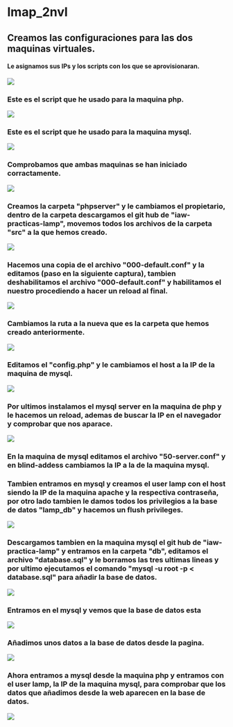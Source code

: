 # lmap_2nvl
## Creamos las configuraciones para las dos maquinas virtuales.
#### Le asignamos sus IPs y los scripts con los que se aprovisionaran.
![](fotos/1.PNG)
### Este es el script que he usado para la maquina php.
![](fotos/2.PNG)
### Este es el script que he usado para la maquina mysql.
![](fotos/3.PNG)
### Comprobamos que ambas maquinas se han iniciado corractamente.
![](fotos/4.PNG)
### Creamos la carpeta "phpserver" y le cambiamos el propietario, dentro de la carpeta descargamos el git hub de "iaw-practicas-lamp", movemos todos los archivos de la carpeta "src" a la que hemos creado.
![](fotos/5.PNG)
### Hacemos una copia de el archivo "000-default.conf" y la editamos (paso en la siguiente captura), tambien deshabilitamos el archivo "000-default.conf" y habilitamos el nuestro procediendo a hacer un reload al final. 
![](fotos/6.PNG)
### Cambiamos la ruta a la nueva que es la carpeta que hemos creado anteriormente.
![](fotos/7.PNG)
### Editamos el "config.php" y le cambiamos el host a la IP de la maquina de mysql.
![](fotos/8.PNG)
### Por ultimos instalamos el mysql server en la maquina de php y le hacemos un reload, ademas de buscar la IP en el navegador y comprobar que nos aparace.
![](fotos/9.PNG)
### En la maquina de mysql editamos el archivo "50-server.conf" y en blind-addess cambiamos la IP a la de la maquina mysql.
### Tambien entramos en mysql y creamos el user lamp con el host siendo la IP de la maquina apache y la respectiva contraseña, por otro lado tambien le damos todos los privilegios a la base de datos "lamp_db" y hacemos un flush privileges.
![](fotos/10.PNG)
### Descargamos tambien en la maquina mysql el git hub de "iaw-practica-lamp" y entramos en la carpeta "db", editamos el archivo "database.sql" y le borramos las tres ultimas lineas y por ultimo ejecutamos el comando "mysql -u root -p < database.sql" para añadir la base de datos.
![](fotos/11.PNG)
### Entramos en el mysql y vemos que la base de datos esta 
![](fotos/12.PNG)
### Añadimos unos datos a la base de datos desde la pagina.
![](fotos/14.PNG)
### Ahora entramos a mysql desde la maquina php y entramos con el user lamp, la IP de la maquina mysql, para comprobar que los datos que añadimos desde la web aparecen en la base de datos.
![](fotos/13.PNG)
